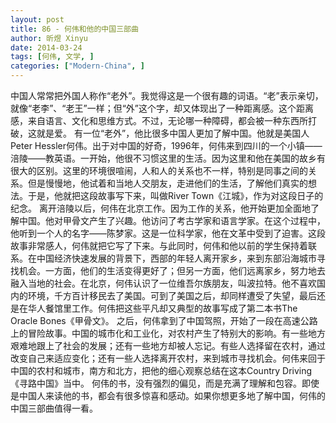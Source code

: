 ```yaml
---
layout: post
title: 86 - 何伟和他的中国三部曲
author: 昕煜 Xinyu
date: 2014-03-24
tags: [何伟, 文学, ]
categories: ["Modern-China", ]
---
```


中国人常常把外国人称作“老外”。我觉得这是一个很有趣的词语。“老”表示亲切，就像“老李”、“老王”一样；但“外”这个字，却又体现出了一种距离感。这个距离感，来自语言、文化和思维方式。不过，无论哪一种障碍，都会被一种东西所打破，这就是爱。
有一位“老外”，他比很多中国人更加了解中国。他就是美国人Peter Hessler何伟。出于对中国的好奇，1996年，何伟来到四川的一个小镇——涪陵——教英语。一开始，他很不习惯这里的生活。因为这里和他在美国的故乡有很大的区别。这里的环境很喧闹，人和人的关系也不一样，特别是同事之间的关系。但是慢慢地，他试着和当地人交朋友，走进他们的生活，了解他们真实的想法。于是，他就把这段故事写下来，叫做River Town《江城》，作为对这段日子的纪念。
离开涪陵以后，何伟在北京工作。因为工作的关系，他开始更加全面地了解中国。他对甲骨文产生了兴趣。他访问了考古学家和语言学家。在这个过程中，他听到一个人的名字——陈梦家。这是一位科学家，他在文革中受到了迫害。这段故事非常感人，何伟就把它写了下来。与此同时，何伟和他以前的学生保持着联系。在中国经济快速发展的背景下，西部的年轻人离开家乡，来到东部沿海城市寻找机会。一方面，他们的生活变得更好了；但另一方面，他们远离家乡，努力地去融入当地的社会。在北京，何伟认识了一位维吾尔族朋友，叫波拉特。他不喜欢国内的环境，千方百计移民去了美国。可到了美国之后，却同样遭受了失望，最后还是在华人餐馆里工作。何伟把这些平凡却又典型的故事写成了第二本书The Oracle Bones《甲骨文》。
之后，何伟拿到了中国驾照，开始了一段在高速公路上的冒险故事。中国的城市化和工业化，对农村产生了特别大的影响。有一些地方艰难地跟上了社会的发展；还有一些地方却被人忘记。有些人选择留在农村，通过改变自己来适应变化；还有一些人选择离开农村，来到城市寻找机会。何伟来回于中国的农村和城市，南方和北方，把他的细心观察总结在这本Country Driving《寻路中国》当中。
何伟的书，没有强烈的偏见，而是充满了理解和包容。即使是中国人来读他的书，都会有很多惊喜和感动。如果你想更多地了解中国，何伟的中国三部曲值得一看。
 
